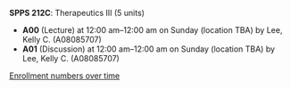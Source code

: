 **SPPS 212C**: Therapeutics III (5 units)

- **A00** (Lecture) at 12:00 am–12:00 am on Sunday (location TBA) by Lee, Kelly C. (A08085707)
- **A01** (Discussion) at 12:00 am–12:00 am on Sunday (location TBA) by Lee, Kelly C. (A08085707)

[Enrollment numbers over time](./SPPS212C.tsv)
